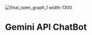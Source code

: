 ![final_open_graph_1 width-1300](https://github.com/callmesidhu/vuejs-AI-chatbot/assets/92774572/451bc48e-1fa2-4fb7-a249-3dfbbfd10a11)
# Gemini API ChatBot
